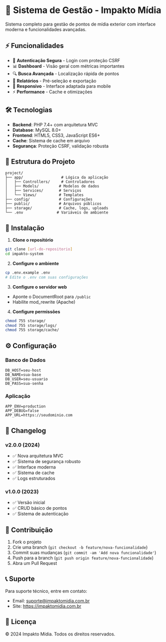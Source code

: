 <?php
// ============================================
// README.md
?>
# 🎯 Sistema de Gestão - Impakto Mídia

Sistema completo para gestão de pontos de mídia exterior com interface moderna e funcionalidades avançadas.

## ⚡ Funcionalidades

- 🔐 **Autenticação Segura** - Login com proteção CSRF
- 📊 **Dashboard** - Visão geral com métricas importantes  
- 🔍 **Busca Avançada** - Localização rápida de pontos
- 📄 **Relatórios** - Pré-seleção e exportação
- 📱 **Responsivo** - Interface adaptada para mobile
- ⚡ **Performance** - Cache e otimizações

## 🛠️ Tecnologias

- **Backend**: PHP 7.4+ com arquitetura MVC
- **Database**: MySQL 8.0+
- **Frontend**: HTML5, CSS3, JavaScript ES6+
- **Cache**: Sistema de cache em arquivo
- **Segurança**: Proteção CSRF, validação robusta

## 📁 Estrutura do Projeto

```
project/
├── app/                 # Lógica da aplicação
│   ├── Controllers/     # Controladores
│   ├── Models/         # Modelos de dados
│   ├── Services/       # Serviços
│   └── Views/          # Templates
├── config/             # Configurações
├── public/             # Arquivos públicos
├── storage/            # Cache, logs, uploads
└── .env               # Variáveis de ambiente
```

## 🚀 Instalação

1. **Clone o repositório**
```bash
git clone [url-do-repositorio]
cd impakto-system
```

2. **Configure o ambiente**
```bash
cp .env.example .env
# Edite o .env com suas configurações
```

3. **Configure o servidor web**
- Aponte o DocumentRoot para `/public`
- Habilite mod_rewrite (Apache)

4. **Configure permissões**
```bash
chmod 755 storage/
chmod 755 storage/logs/
chmod 755 storage/cache/
```

## ⚙️ Configuração

### Banco de Dados
```env
DB_HOST=seu-host
DB_NAME=sua-base
DB_USER=seu-usuario  
DB_PASS=sua-senha
```

### Aplicação
```env
APP_ENV=production
APP_DEBUG=false
APP_URL=https://seudominio.com
```

## 📝 Changelog

### v2.0.0 (2024)
- ✅ Nova arquitetura MVC
- ✅ Sistema de segurança robusto
- ✅ Interface moderna
- ✅ Sistema de cache
- ✅ Logs estruturados

### v1.0.0 (2023)
- ✅ Versão inicial
- ✅ CRUD básico de pontos
- ✅ Sistema de autenticação

## 🤝 Contribuição

1. Fork o projeto
2. Crie uma branch (`git checkout -b feature/nova-funcionalidade`)
3. Commit suas mudanças (`git commit -am 'Add nova funcionalidade'`)
4. Push para a branch (`git push origin feature/nova-funcionalidade`)
5. Abra um Pull Request

## 📞 Suporte

Para suporte técnico, entre em contato:
- Email: suporte@impaktomidia.com.br
- Site: https://impaktomidia.com.br

## 📜 Licença

© 2024 Impakto Mídia. Todos os direitos reservados.